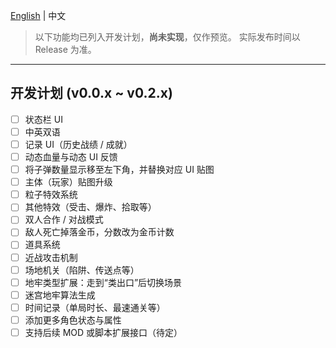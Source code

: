 [English](ROADMAP-en.md) | 中文

> 以下功能均已列入开发计划，**尚未实现**，仅作预览。
> 实际发布时间以 Release 为准。

------

## 开发计划 (v0.0.x ~ v0.2.x)

- [ ] 状态栏 UI
- [ ] 中英双语
- [ ] 记录 UI（历史战绩 / 成就）
- [ ] 动态血量与动态 UI 反馈
- [ ] 将子弹数量显示移至左下角，并替换对应 UI 贴图
- [ ] 主体（玩家）贴图升级
- [ ] 粒子特效系统
- [ ] 其他特效（受击、爆炸、拾取等）
- [ ] 双人合作 / 对战模式
- [ ] 敌人死亡掉落金币，分数改为金币计数
- [ ] 道具系统
- [ ] 近战攻击机制
- [ ] 场地机关（陷阱、传送点等）
- [ ] 地牢类型扩展：走到“类出口”后切换场景
- [ ] 迷宫地牢算法生成
- [ ] 时间记录（单局时长、最速通关等）
- [ ] 添加更多角色状态与属性
- [ ] 支持后续 MOD 或脚本扩展接口（待定）